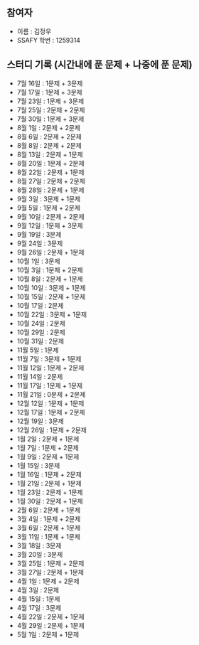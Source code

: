 ## 참여자

- 이름 : 김정우
- SSAFY 학번 : 1259314

## 스터디 기록 (시간내에 푼 문제 + 나중에 푼 문제)

- 7월 16일 : 1문제 + 3문제
- 7월 17일 : 1문제 + 3문제
- 7월 23일 : 1문제 + 3문제
- 7월 25일 : 2문제 + 2문제
- 7월 30일 : 1문제 + 3문제
- 8월 1일 : 2문제 + 2문제
- 8월 6일 : 2문제 + 2문제
- 8월 8일 : 2문제 + 2문제
- 8월 13일 : 2문제 + 1문제
- 8월 20일 : 1문제 + 2문제
- 8월 22일 : 2문제 + 1문제
- 8월 27일 : 2문제 + 2문제
- 8월 28일 : 2문제 + 1문제
- 9월 3일 : 3문제 + 1문제
- 9월 5일 : 1문제 + 2문제
- 9월 10일 : 2문제 + 2문제
- 9월 12일 : 1문제 + 3문제
- 9월 19일 : 3문제
- 9월 24일 : 3문제
- 9월 26일 : 2문제 + 1문제
- 10월 1일 : 3문제
- 10월 3일 : 1문제 + 2문제
- 10월 8일 : 2문제 + 1문제
- 10월 10일 : 3문제 + 1문제
- 10월 15일 : 2문제 + 1문제
- 10월 17일 : 2문제
- 10월 22일 : 3문제 + 1문제
- 10월 24일 : 2문제
- 10월 29일 : 2문제
- 10월 31일 : 2문제
- 11월 5일 : 1문제
- 11월 7일 : 3문제 + 1문제
- 11월 12일 : 1문제 + 2문제
- 11월 14일 : 2문제
- 11월 17일 : 1문제 + 1문제
- 11월 21일 : 0문제 + 2문제
- 12월 12일 : 1문제 + 1문제
- 12월 17일 : 1문제 + 2문제
- 12월 19일 : 3문제
- 12월 26일 : 1문제 + 2문제
- 1월 2일 : 2문제 + 1문제
- 1월 7일 : 1문제 + 2문제
- 1월 9일 : 2문제 + 1문제
- 1월 15일 : 3문제
- 1월 16일 : 1문제 + 2문제
- 1월 21일 : 2문제 + 1문제
- 1월 23일 : 2문제 + 1문제
- 1월 30일 : 2문제 + 1문제
- 2월 6일 : 2문제 + 1문제
- 3월 4일 : 1문제 + 2문제
- 3월 6일 : 2문제 + 1문제
- 3월 11일 : 1문제 + 1문제
- 3월 18일 : 3문제
- 3월 20일 : 3문제
- 3월 25일 : 1문제 + 2문제
- 3월 27일 : 2문제 + 1문제
- 4월 1일 : 1문제 + 2문제
- 4월 3일 : 2문제
- 4월 15일 : 1문제
- 4월 17일 : 3문제
- 4월 22일 : 2문제 + 1문제
- 4월 29일 : 2문제 + 1문제
- 5월 1일 : 2문제 + 1문제
